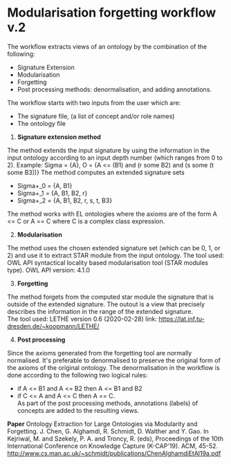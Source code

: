 # Modularisation forgetting workflow v.2

The workflow extracts views of an ontology by the combination of the following:
* Signature Extension
* Modularisation
* Forgetting
* Post processing methods: denormalisation, and adding annotations.

The workflow starts with two inputs from the user which are: 
  * The signature file, (a list of concept and/or role names) 
  * The ontology file<br/>
  
1. **Signature extension method**

The method extends the input signature by using the information in the input ontology according to an input depth number (which ranges from 0 to 2). Example: 
Sigma = {A}, O = {A <= (B1) and (r some B2) and (s some (t some B3))} 
The method computes an extended signature sets 
* Sigma+\_0 = {A, B1}
* Sigma+\_1 = {A, B1, B2, r}
* Sigma+\_2 = {A, B1, B2, r, s, t, B3}

The method works with EL ontologies where the axioms are of the form A <= C or A == C where C is a complex class expression.

2. **Modularisation**

The method uses the chosen extended signature set (which can be 0, 1, or 2) and use it to extract STAR module from the input ontology. 
The tool used: OWL API syntactical locality based modularisation tool (STAR modules type). OWL API version: 4.1.0

3. **Forgetting**

The method forgets from the computed star module the signature that is outside of the extended signature. The outout is a view that precisely describes the information in the range of the extended signature.<br/>
The tool used: LETHE version 0.6 (2020-02-28) link: https://lat.inf.tu-dresden.de/~koopmann/LETHE/

4. **Post processing**

Since the axioms generated from the forgetting tool are normally normalised. It's preferable to denormalised to preserve the original form of the axioms of the original ontology. The denormalisation in the workflow is done according to the following two logical rules: <br/>
* if A <= B1 and A <= B2 then A <= B1 and B2 
* if C <= A and A <= C then A == C. <br/>
As part of the post processing methods, annotations (labels) of concepts are added to the resulting views. <br/>

**Paper** Ontology Extraction for Large Ontologies via Modularity and Forgetting. J. Chen, G. Alghamdi, R. Schmidt, D. Walther and Y. Gao. In Kejriwal, M. and Szekely, P. A. and Troncy, R. (eds), Proceedings of the 10th International Conference on Knowledge Capture (K-CAP'19). ACM, 45-52.
http://www.cs.man.ac.uk/~schmidt/publications/ChenAlghamdiEtAl19a.pdf
